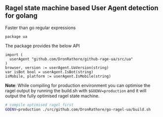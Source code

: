 ## Ragel state machine based User Agent detection for golang
Faster than go regular expressions

```golang
package ua
```
The package provides the below API
```golang
import (
  userAgent "github.com/DronRathore/github-rage-ua/src/ua"
)
browser, version := userAgent.UaVersion(string)
var isBot bool = userAgent.IsBot(string)
isMobile, platform := userAgent.IsMobile(string)
```
__Note__: While compiling for production environment you can optimise the ragel output by running the build.sh with ```$GOENV=production``` and it will output the fully optimised ragel state machine.
```sh
# compile optimised ragel first
GOENV=production ./src/github.com/DronRathore/go-ragel-ua/build.sh
```